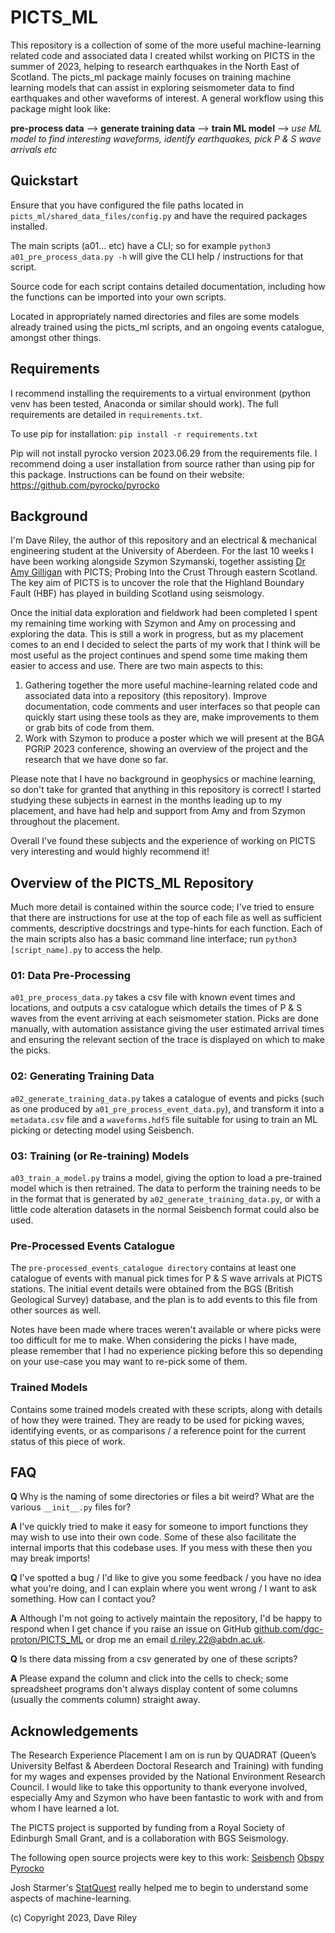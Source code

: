 # PICTS_ML

This repository is a collection of some of the more useful machine-learning related code and associated data I created whilst working on PICTS in the summer of 2023, helping to research earthquakes in the North East of Scotland. The picts_ml package mainly focuses on training machine learning models that can assist in exploring seismometer data to find earthquakes and other waveforms of interest. A general workflow using this package might look like:

**pre-process data** --> **generate training data** --> **train ML model** --> _use ML model to find interesting waveforms, identify earthquakes, pick P & S wave arrivals etc_


## Quickstart

Ensure that you have configured the file paths located in `picts_ml/shared_data_files/config.py` and have the required packages installed.

The main scripts (a01... etc) have a CLI; so for example `python3 a01_pre_process_data.py -h` will give the CLI help / instructions for that script.

Source code for each script contains detailed documentation, including how the functions can be imported into your own scripts.

Located in appropriately named directories and files are some models already trained using the picts_ml scripts, and an ongoing events catalogue, amongst other things.


## Requirements

I recommend installing the requirements to a virtual environment (python venv has been tested, Anaconda or similar should work). The full requirements are detailed in `requirements.txt`.

To use pip for installation: `pip install -r requirements.txt` 

Pip will not install pyrocko version 2023.06.29 from the requirements file. I recommend doing a user installation from source rather than using pip for this package. Instructions can be found on their website: https://github.com/pyrocko/pyrocko


## Background

I'm Dave Riley, the author of this repository and an electrical & mechanical engineering student at the University of Aberdeen. For the last 10 weeks I have been working alongside Szymon Szymanski, together assisting [Dr Amy Gilligan]( https://amygilligan.wordpress.com ) with PICTS; Probing Into the Crust Through eastern Scotland. The key aim of PICTS is to uncover the role that the Highland Boundary Fault (HBF) has played in building Scotland using seismology.

Once the initial data exploration and fieldwork had been completed I spent my remaining time working with Szymon and Amy on processing and exploring the data. This is still a work in progress, but as my placement comes to an end I decided to select the parts of my work that I think will be most useful as the project continues and spend some time making them easier to access and use. There are two main aspects to this:

1. Gathering together the more useful machine-learning related code and associated data into a repository (this repository). Improve documentation, code comments and user interfaces so that people can quickly start using these tools as they are, make improvements to them or grab bits of code from them.
2. Work with Szymon to produce a poster which we will present at the BGA PGRiP 2023 conference, showing an overview of the project and the research that we have done so far. 

Please note that I have no background in geophysics or machine learning, so don't take for granted that anything in this repository is correct! I started studying these subjects in earnest in the months leading up to my placement, and have had help and support from Amy and from Szymon throughout the placement.

Overall I've found these subjects and the experience of working on PICTS very interesting and would highly recommend it!


## Overview of the PICTS_ML Repository

Much more detail is contained within the source code; I've tried to ensure that there are instructions for use at the top of each file as well as sufficient comments, descriptive docstrings and type-hints for each function. Each of the main scripts also has a basic command line interface; run `python3 [script_name].py` to access the help.


### 01: Data Pre-Processing

`a01_pre_process_data.py` takes a csv file with known event times and locations, and outputs a csv catalogue which details the times of P & S waves from the event arriving at each seismometer station. Picks are done manually, with automation assistance giving the user estimated arrival times and ensuring the relevant section of the trace is displayed on which to make the picks.


### 02: Generating Training Data

`a02_generate_training_data.py` takes a catalogue of events and picks (such as one produced by `a01_pre_process_event_data.py`), and transform it into a `metadata.csv` file and a `waveforms.hdf5` file suitable for using to train an ML picking or detecting model using Seisbench.


### 03: Training (or Re-training) Models

`a03_train_a_model.py` trains a model, giving the option to load a pre-trained model which is then retrained. The data to perform the training needs to be in the format that is generated by `a02_generate_training_data.py`, or with a little code alteration datasets in the normal Seisbench format could also be used.


### Pre-Processed Events Catalogue

The `pre-processed_events_catalogue directory` contains at least one catalogue of events with manual pick times for P & S wave arrivals at PICTS stations. The initial event details were obtained from the BGS (British Geological Survey) database, and the plan is to add events to this file from other sources as well.

Notes have been made where traces weren't available or where picks were too difficult for me to make. When considering the picks I have made, please remember that I had no experience picking before this so depending on your use-case you may want to re-pick some of them.


### Trained Models

Contains some trained models created with these scripts, along with details of how they were trained. They are ready to be used for picking waves, identifying events, or as comparisons / a reference point for the current status of this piece of work.


## FAQ

**Q** Why is the naming of some directories or files a bit weird? What are the various `__init__.py` files for?

**A** I've quickly tried to make it easy for someone to import functions they may wish to use into their own code. Some of these also facilitate the internal imports that this codebase uses. If you mess with these then you may break imports!

**Q** I've spotted a bug / I'd like to give you some feedback / you have no idea what you're doing, and I can explain where you went wrong / I want to ask something. How can I contact you?

**A** Although I'm not going to actively maintain the repository, I'd be happy to respond when I get chance if you raise an issue on GitHub [github.com/dgc-proton/PICTS_ML]( https://github.com/dgc-proton/PICTS_ML ) or drop me an email [d.riley.22@abdn.ac.uk]( d.riley.22@abdn.ac.uk ).

**Q** Is there data missing from a csv generated by one of these scripts?

**A** Please expand the column and click into the cells to check; some spreadsheet programs don't always display content of some columns (usually the comments column) straight away.


## Acknowledgements

The Research Experience Placement I am on is run by QUADRAT (Queen’s University Belfast & Aberdeen Doctoral Research and Training) with funding for my wages and expenses provided by the National Environment Research Council. I would like to take this opportunity to thank everyone involved, especially Amy and Szymon who have been fantastic to work with and from whom I have learned a lot.

The PICTS project is supported by funding from a Royal Society of Edinburgh Small Grant, and is a collaboration with BGS Seismology.

The following open source projects were key to this work: [Seisbench]( https://seisbench.readthedocs.io ) [Obspy]( https://docs.obspy.org/ ) [Pyrocko]( https://pyrocko.org/ )

Josh Starmer's [StatQuest]( https://statquest.org/ ) really helped me to begin to understand some aspects of machine-learning.


(c) Copyright 2023, Dave Riley